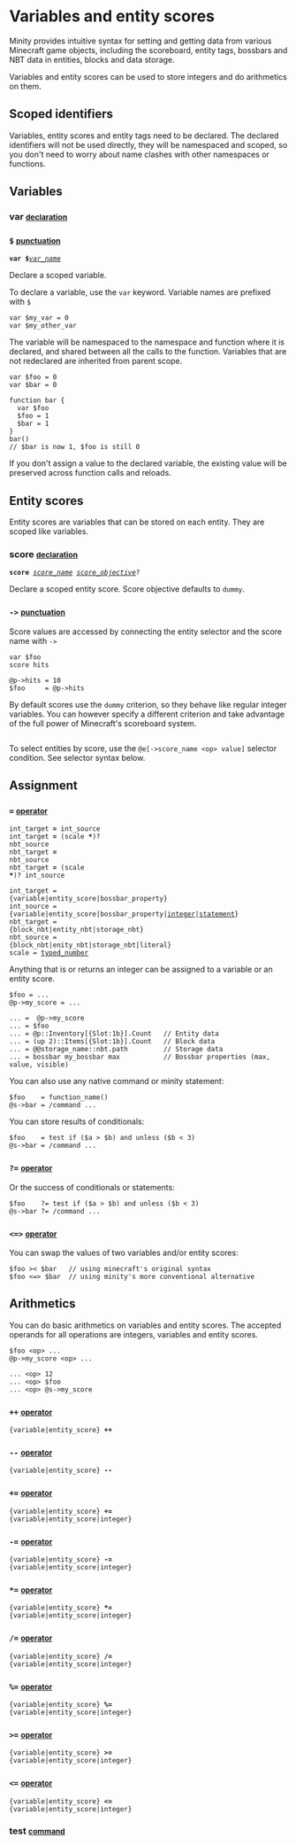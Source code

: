 # Variables and entity scores
Minity provides intuitive syntax for setting and getting data from various Minecraft game objects, including the scoreboard, entity tags, bossbars and NBT data in entities, blocks and data storage.

Variables and entity scores can be used to store integers and do arithmetics on them. 

## Scoped identifiers
Variables, entity scores and entity tags need to be declared. The declared identifiers will not be used directly, they will be namespaced and scoped, so you don't need to worry about name clashes with other namespaces or functions.


## Variables

### **var** <small>[declaration](defs#declaration)</small>
### <code>**$**</code> <small>[punctuation](def#punctuation)</small>

<code>**var** <strong>$</strong>*[var_name](args#ident)*</code>

Declare a scoped variable.

To declare a variable, use the `var` keyword. Variable names are prefixed with `$`
````minity
var $my_var = 0
var $my_other_var
````
The variable will be namespaced to the namespace and function where it is declared, and shared between all the calls to the function. Variables that are not redeclared are inherited from parent scope.

````minity
var $foo = 0
var $bar = 0

function bar {
  var $foo
  $foo = 1
  $bar = 1
}
bar()
// $bar is now 1, $foo is still 0
````
If you don't assign a value to the declared variable, the existing value will be preserved across function calls and reloads.

## Entity scores

Entity scores are variables that can be stored on each entity. They are scoped like variables.

### **score** <small>[declaration](defs#declaration)</small>

<code>**score** *[score_name](args#ident)* *[score_objective](args#objective)*?</code>

Declare a scoped entity score. Score objective defaults to `dummy`.

### <code>**->**</code> <small>[punctuation](defs#punctuation)</small>
Score values are accessed by connecting the entity selector and the score name with `->`

````minity
var $foo
score hits

@p->hits = 10
$foo     = @p->hits
````
By default scores use the `dummy` criterion, so they behave like regular integer variables. You can however specify a different criterion and take advantage of the full power of Minecraft's scoreboard system.
````minity
````
To select entities by score, use the `@e[->score_name <op> value]` selector condition. See selector syntax below.

## Assignment

### <code>**=**</code> <small>[operator](defs#operator)</small>

<code>int_target **=** int_source</code><br>
<code>int_target **=** (scale **\***)? nbt_source</code><br>
<code>nbt_target **=** nbt_source</code><br>
<code>nbt_target **=** (scale **\***)? int_source</code>

<code>int_target = {variable|entity_score|bossbar_property}</code><br>
<code>int_source = {variable|entity_score|bossbar_property|[integer](values#integer)|[statement](defs#statement)}</code><br>
<code>nbt_target = {block_nbt|entity_nbt|storage_nbt}</code><br>
<code>nbt_source = {block_nbt|enity_nbt|storage_nbt|literal}</code><br>
<code>scale = [typed_number](values#typed_numbers)</code><br>


Anything that is or returns an integer can be assigned to a variable or an entity score.
````minity
$foo = ...
@p->my_score = ...

... =  @p->my_score
... = $foo
... = @p::Inventory[{Slot:1b}].Count   // Entity data
... = (up 2)::Items[{Slot:1b}].Count   // Block data
... = @@storage_name::nbt.path         // Storage data
... = bossbar my_bossbar max           // Bossbar properties (max, value, visible)
````
You can also use any native command or minity statement:
````minity
$foo    = function_name() 
@s->bar = /command ...
````
You can store results of conditionals:
````minity
$foo    = test if ($a > $b) and unless ($b < 3)
@s->bar = /command ...
````
### <code>**?=**</code> <small>[operator](defs#operator)</small>

Or the success of conditionals or statements:
````minity
$foo    ?= test if ($a > $b) and unless ($b < 3)
@s->bar ?= /command ...
````
### <code>**<=>**</code> <small>[operator](defs#operator)</small>

You can swap the values of two variables and/or entity scores:
````minity
$foo >< $bar   // using minecraft's original syntax
$foo <=> $bar  // using minity's more conventional alternative
````

## Arithmetics
You can do basic arithmetics on variables and entity scores. The accepted operands for all operations are integers, variables and entity scores.
````minity
$foo <op> ...
@p->my_score <op> ...

... <op> 12
... <op> $foo
... <op> @s->my_score
````
### <code>**++**</code> <small>[operator](defs#operator)</small>
<code>{variable|entity_score} **++**</code>


### <code>**--**</code> <small>[operator](defs#operator)</small>
<code>{variable|entity_score} **--**</code>

### <code>**+=**</code> <small>[operator](defs#operator)</small>
<code>{variable|entity_score} **+=** {variable|entity_score|integer}</code>

### <code>**-=**</code> <small>[operator](defs#operator)</small>
<code>{variable|entity_score} **-=** {variable|entity_score|integer}</code>

### <code>**\*=**</code> <small>[operator](defs#operator)</small>
<code>{variable|entity_score} **\*=** {variable|entity_score|integer}</code>

### <code>**/=**</code> <small>[operator](defs#operator)</small>
<code>{variable|entity_score} **/=** {variable|entity_score|integer}</code>

### <code>**%=**</code> <small>[operator](defs#operator)</small>
<code>{variable|entity_score} **%=** {variable|entity_score|integer}</code>

### <code>**>=**</code> <small>[operator](defs#operator)</small>
<code>{variable|entity_score} **>=** {variable|entity_score|integer}</code>

### <code>**&lt;=**</code> <small>[operator](defs#operator)</small>
<code>{variable|entity_score} **&lt;=** {variable|entity_score|integer}</code>


### **test** <small>[command](defs#command)</small>

